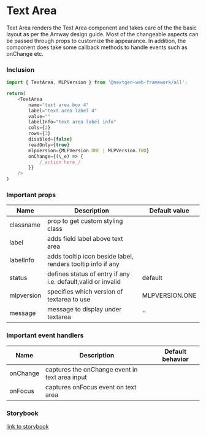 # Text Area

Text Area renders the Text Area component and takes care of the the basic layout as per the Amway design guide. Most of the changeable aspects can be passed through props to customize the appearance.
In addition, the component does take some callback methods to handle events such as onChange etc.

### Inclusion

```ts
import { TextArea, MLPVersion } from '@nextgen-web-framework/all';

return(
    <TextArea
        name="text area box 4"
        label="text area label 4"
        value=""
        labelInfo="text area label info"
        cols={2}
        rows={3}
        disabled={false}
        readOnly={true}
        mlpVersion={MLPVersion.ONE | MLPVersion.TWO}
        onChange={(\_e) => {
            /_action here_/
        }}
    />
)

```

### Important props

| Name       | Description                                                  | Default value  |
| ---------- | ------------------------------------------------------------ | -------------- |
| classname  | prop to get custom styling class                             |                |
| label      | adds field label above text area                             |                |
| labelInfo  | adds tooltip icon beside label, renders tooltip info if any  |                |
| status     | defines status of entry if any i.e. default,valid or invalid | default        |
| mlpversion | specifies which version of textarea to use                   | MLPVERSION.ONE |
| message    | message to display under textarea                            | ''             |

### Important event handlers

| Name     | Description                                    | Default behavior |
| -------- | ---------------------------------------------- | ---------------- |
| onChange | captures the onChange event in text area input |                  |
| onFocus  | captures onFocus event on text area            |                  |

### Storybook

[link to storybook](https://link_to_storybook)
